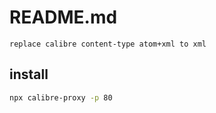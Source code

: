 # README.md

    replace calibre content-type atom+xml to xml

## install

```bash
npx calibre-proxy -p 80
```

